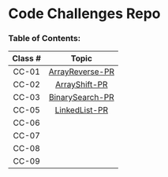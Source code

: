 # Code Challenges Repo

### Table of Contents:

| Class # |                                        Topic                                        |
| :-----: | :---------------------------------------------------------------------------------: |
|  CC-01  | [ArrayReverse-PR](https://github.com/Darah98/data-structure-and-algorithms/pull/20) |
|  CC-02  |  [ArrayShift-PR](https://github.com/Darah98/data-structure-and-algorithms/pull/21)  |
|  CC-03  | [BinarySearch-PR](https://github.com/Darah98/data-structure-and-algorithms/pull/22) |
|  CC-05  |  [LinkedList-PR](https://github.com/Darah98/data-structure-and-algorithms/pull/23)  |
|  CC-06  |                                                                                     |
|  CC-07  |                                                                                     |
|  CC-08  |                                                                                     |
|  CC-09  |                                                                                     |
